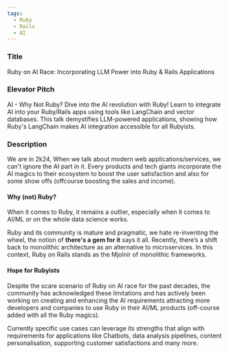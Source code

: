 ```yaml
---
tags:
  - Ruby
  - Rails
  - AI
---
```

### Title
Ruby on AI Race: Incorporating LLM Power into Ruby & Rails Applications

### Elevator Pitch
AI - Why Not Ruby? Dive into the AI revolution with Ruby! Learn to integrate AI into your Ruby/Rails apps using tools like LangChain and vector databases. This talk demystifies LLM-powered applications, showing how Ruby's LangChain makes AI integration accessible for all Rubyists.

### Description
We are in 2k24, When we talk about modern web applications/services, we can't ignore the AI part in it. Every products and tech giants incorporate the AI magics to their ecosystem to boost the user satisfaction and also for some show offs (offcourse boosting the sales and income). 

#### Why (not) Ruby?
When it comes to Ruby, it remains a outlier, especially when it comes to AI/ML or on the whole data science works.

Ruby and its community is mature and pragmatic, we hate re-inventing the wheel, the notion of **there's a gem for it** says it all. Recently, there’s a shift back to monolithic architecture as an alternative to microservices. In this context, Ruby on Rails stands as the Mjolnir of monolithic frameworks.

#### Hope for Rubyists
Despite the scare scenario of Ruby on AI race for the past decades, the community has acknowledged these limitations and has actively been working on creating and enhancing the AI requirements attracting more developers and companies to use Ruby in their AI/ML products (off-course added with all the Ruby magics). 

Currently specific use cases can leverage its strengths that align with requirements for applications like Chatbots, data analysis pipelines, content personalisation, supporting customer satisfactions and many more.

